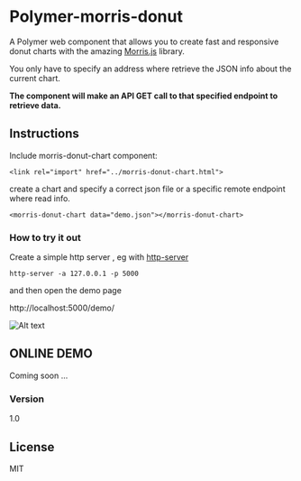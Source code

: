 # Polymer-morris-donut


A Polymer web component that allows you to create fast and responsive donut charts with the amazing [Morris.js] library.

You only have to specify an address where retrieve the JSON info about the current chart.

**The component will make an API GET call to that specified endpoint to retrieve data.**



## Instructions

Include morris-donut-chart component:


`<link rel="import" href="../morris-donut-chart.html">`


create a chart  and specify a correct json file or a specific remote endpoint where read info.

`<morris-donut-chart data="demo.json"></morris-donut-chart>`

### How to try it out

Create a simple http server , eg with [http-server]

`http-server -a 127.0.0.1 -p 5000`

and then open the demo page

http://localhost:5000/demo/


![Alt text](https://github.com/Alberto-/morris-donut-component/blob/master/demo/img/MorrisdonutChart.png?raw=true "Morris-donut-chart component examples")


## ONLINE DEMO

 Coming soon ...


### Version

1.0

## License

MIT

   [http-server]: <https://github.com/indexzero/http-server>
   [Morris.js]: <https://github.com/morrisjs/morris.js/>
